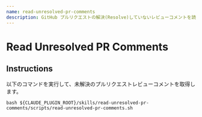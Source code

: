 ```yaml
---
name: read-unresolved-pr-comments
description: GitHub プルリクエストの解決(Resolve)していないレビューコメントを読み取ります。
---
```


# Read Unresolved PR Comments

## Instructions
以下のコマンドを実行して、未解決のプルリクエストレビューコメントを取得します。

```
bash ${CLAUDE_PLUGIN_ROOT}/skills/read-unresolved-pr-comments/scripts/read-unresolved-pr-comments.sh 
```
